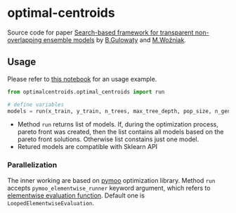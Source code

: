 # optimal-centroids

Source code for paper [Search-based framework for transparent non-overlapping ensemble models](https://ieeexplore.ieee.org/abstract/document/9892360/) by [B.Gulowaty](https://www.researchgate.net/profile/Bogdan-Gulowaty) and [M.Woźniak](https://www.researchgate.net/profile/Michal-Wozniak-6).

## Usage

Please refer to [this notebook](usage_example.ipynb) for an usage example.


```python
from optimalcentroids.optimal_centroids import run

# define variables
models = run(x_train, y_train, n_trees, max_tree_depth, pop_size, n_gen)
``` 

* Method `run` returns list of models. If, during the optimization process, pareto front was created, then the list contains all models based on the pareto front solutions. Otherwise list constains just one model. 
* Retured models are compatible with Sklearn API



### Parallelization

The inner working are based on [pymoo](https://pymoo.org/) optimization library. 
Method `run` accepts `pymoo_elementwise_runner` keyword argument, which refers to [elementwise evaluation function](https://pymoo.org/problems/parallelization.html). Default one is `LoopedElementwiseEvaluation`. 
